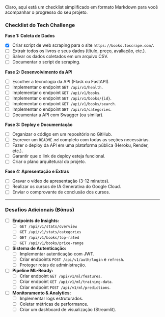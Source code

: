 Claro, aqui está um checklist simplificado em formato Markdown para você acompanhar o progresso do seu projeto.

### Checklist do Tech Challenge

**Fase 1: Coleta de Dados**
- [x] Criar script de web scraping para o site `https://books.toscrape.com/`.
- [ ] Extrair todos os livros e seus dados (título, preço, avaliação, etc.).
- [ ] Salvar os dados coletados em um arquivo CSV.
- [ ] Documentar o script de scraping.

**Fase 2: Desenvolvimento da API**
- [ ] Escolher a tecnologia da API (Flask ou FastAPI).
- [ ] Implementar o endpoint `GET /api/v1/health`.
- [ ] Implementar o endpoint `GET /api/v1/books`.
- [ ] Implementar o endpoint `GET /api/v1/books/{id}`.
- [ ] Implementar o endpoint `GET /api/v1/books/search`.
- [ ] Implementar o endpoint `GET /api/v1/categories`.
- [ ] Documentar a API com Swagger (ou similar).

**Fase 3: Deploy e Documentação**
- [ ] Organizar o código em um repositório no GitHub.
- [ ] Escrever um `README.md` completo com todas as seções necessárias.
- [ ] Fazer o deploy da API em uma plataforma pública (Heroku, Render, etc.).
- [ ] Garantir que o link de deploy esteja funcional.
- [ ] Criar o plano arquitetural do projeto.

**Fase 4: Apresentação e Extras**
- [ ] Gravar o vídeo de apresentação (3-12 minutos).
- [ ] Realizar os cursos de IA Generativa do Google Cloud.
- [ ] Enviar o comprovante de conclusão dos cursos.

---

### Desafios Adicionais (Bônus)

- [ ] **Endpoints de Insights:**
    - [ ] `GET /api/v1/stats/overview`
    - [ ] `GET /api/v1/stats/categories`
    - [ ] `GET /api/v1/books/top-rated`
    - [ ] `GET /api/v1/books/price-range`
- [ ] **Sistema de Autenticação:**
    - [ ] Implementar autenticação com JWT.
    - [ ] Criar endpoints `POST /api/v1/auth/login` e `refresh`.
    - [ ] Proteger rotas de administração.
- [ ] **Pipeline ML-Ready:**
    - [ ] Criar endpoint `GET /api/v1/ml/features`.
    - [ ] Criar endpoint `GET /api/v1/ml/training-data`.
    - [ ] Criar endpoint `POST /api/v1/ml/predictions`.
- [ ] **Monitoramento & Analytics:**
    - [ ] Implementar logs estruturados.
    - [ ] Coletar métricas de performance.
    - [ ] Criar um dashboard de visualização (Streamlit).